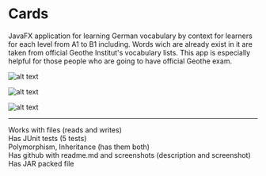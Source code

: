 # Cards
JavaFX application for learning German vocabulary by context for learners for each level from A1 to B1 including. Words wich are already exist in it are taken from official Geothe Institut's vocabulary lists. This app is especially helpful for those people who are going to have official Geothe exam.

![alt text](https://sun9-18.userapi.com/impg/ZiTMTFZaKYuszR-aJ3W01PnaESHEraTFXpcmwA/ybZKPC1UIgk.jpg?size=2560x1379&quality=96&proxy=1&sign=7d62495467dcd6d86209086ada09b356)

![alt text](https://sun9-16.userapi.com/impg/ybCZ562ETn1geSW2rSY5aN_ucR5_iK15_gvjoA/GmXkmbebrQI.jpg?size=2560x1428&quality=96&proxy=1&sign=92844e658c9114fdba88539c986164b0)

![alt text](https://sun9-59.userapi.com/impg/2x827GKvc_5pMJsVebrUsQTeOwprwm3HLeRRmw/T0F7PZj8txI.jpg?size=2560x1377&quality=96&proxy=1&sign=5bd305ca099704651b1afaf879187b60)

<hr>
Works with files (reads and writes) <br>
Has JUnit tests (5 tests)<br>
Polymorphism, Inheritance (has them both)<br>
Has github with readme.md and screenshots (description and screenshot)<br>
Has JAR packed file <br>
